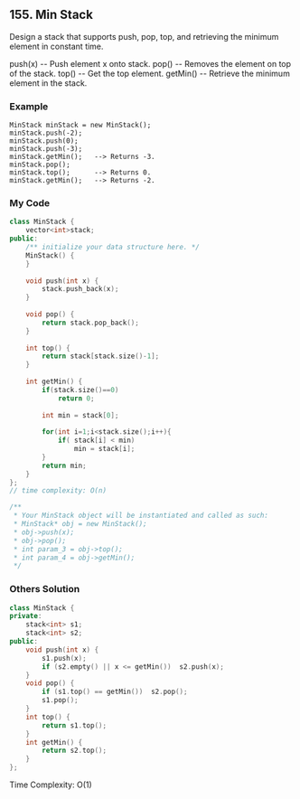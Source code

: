 ## 155. Min Stack

Design a stack that supports push, pop, top, and retrieving the minimum element in constant time.

push(x) -- Push element x onto stack.
pop() -- Removes the element on top of the stack.
top() -- Get the top element.
getMin() -- Retrieve the minimum element in the stack.

### Example
```
MinStack minStack = new MinStack();
minStack.push(-2);
minStack.push(0);
minStack.push(-3);
minStack.getMin();   --> Returns -3.
minStack.pop();
minStack.top();      --> Returns 0.
minStack.getMin();   --> Returns -2.
```

### My Code
```C++
class MinStack {
    vector<int>stack;
public:
    /** initialize your data structure here. */
    MinStack() {
    }
    
    void push(int x) {
        stack.push_back(x);
    }
    
    void pop() {
        return stack.pop_back();
    }
    
    int top() {
        return stack[stack.size()-1];
    }
    
    int getMin() {
        if(stack.size()==0)
            return 0;
        
        int min = stack[0];
        
        for(int i=1;i<stack.size();i++){
            if( stack[i] < min)
                min = stack[i];
        }
        return min;
    }
};
// time complexity: O(n)

/**
 * Your MinStack object will be instantiated and called as such:
 * MinStack* obj = new MinStack();
 * obj->push(x);
 * obj->pop();
 * int param_3 = obj->top();
 * int param_4 = obj->getMin();
 */
```

### Others Solution
```C++
class MinStack {
private:
    stack<int> s1;
    stack<int> s2;
public:
    void push(int x) {
        s1.push(x);
        if (s2.empty() || x <= getMin())  s2.push(x);       
    }
    void pop() {
        if (s1.top() == getMin())  s2.pop();
        s1.pop();
    }
    int top() {
        return s1.top();
    }
    int getMin() {
        return s2.top();
    }
};
```
Time Complexity: O(1)



